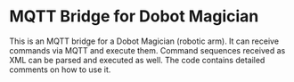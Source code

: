 # MQTT Bridge for Dobot Magician

This is an MQTT bridge for a Dobot Magician (robotic arm). It can receive commands via MQTT and execute them. Command sequences received as XML can be parsed and executed as well. The code contains detailed comments on how to use it.